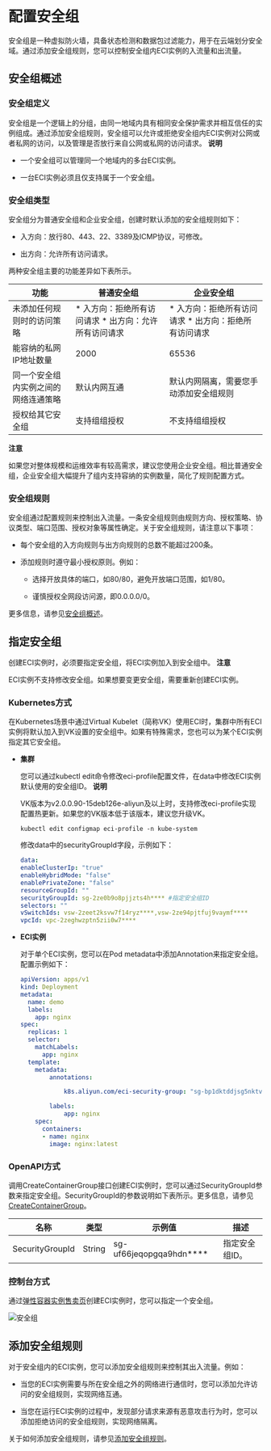 配置安全组 
==========================



安全组是一种虚拟防火墙，具备状态检测和数据包过滤能力，用于在云端划分安全域。通过添加安全组规则，您可以控制安全组内ECI实例的入流量和出流量。

安全组概述 
--------------------------

### 安全组定义 

安全组是一个逻辑上的分组，由同一地域内具有相同安全保护需求并相互信任的实例组成。通过添加安全组规则，安全组可以允许或拒绝安全组内ECI实例对公网或者私网的访问，以及管理是否放行来自公网或私网的访问请求。
**说明**



* 一个安全组可以管理同一个地域内的多台ECI实例。

  

* 一台ECI实例必须且仅支持属于一个安全组。

  




### 安全组类型 

安全组分为普通安全组和企业安全组，创建时默认添加的安全组规则如下：

* 入方向：放行80、443、22、3389及ICMP协议，可修改。

  

* 出方向：允许所有访问请求。

  




两种安全组主要的功能差异如下表所示。


|         功能         |                                                         普通安全组                                                         |                                                         企业安全组                                                         |
|--------------------|-----------------------------------------------------------------------------------------------------------------------|-----------------------------------------------------------------------------------------------------------------------|
| 未添加任何规则时的访问策略      | * 入方向：拒绝所有访问请求   * 出方向：允许所有访问请求    | * 入方向：拒绝所有访问请求   * 出方向：拒绝所有访问请求    |
| 能容纳的私网IP地址数量       | 2000                                                                                                                  | 65536                                                                                                                 |
| 同一个安全组内实例之间的网络连通策略 | 默认内网互通                                                                                                                | 默认内网隔离，需要您手动添加安全组规则                                                                                                   |
| 授权给其它安全组           | 支持组组授权                                                                                                                | 不支持组组授权                                                                                                               |


**注意**

如果您对整体规模和运维效率有较高需求，建议您使用企业安全组。相比普通安全组，企业安全组大幅提升了组内支持容纳的实例数量，简化了规则配置方式。

### 安全组规则 

安全组通过配置规则来控制出入流量。一条安全组规则由规则方向、授权策略、协议类型、端口范围、授权对象等属性确定。关于安全组规则，请注意以下事项：

* 每个安全组的入方向规则与出方向规则的总数不能超过200条。

  

* 添加规则时遵守最小授权原则。例如：

  * 选择开放具体的端口，如80/80，避免开放端口范围，如1/80。

    
  
  * 谨慎授权全网段访问源，即0.0.0.0/0。

    
  

  



更多信息，请参见[安全组概述](/intl.zh-CN/安全/安全组/安全组概述.md)。

指定安全组 
--------------------------

创建ECI实例时，必须要指定安全组，将ECI实例加入到安全组中。
**注意**

ECI实例不支持修改安全组。如果想要变更安全组，需要重新创建ECI实例。

### Kubernetes方式 

在Kubernetes场景中通过Virtual Kubelet（简称VK）使用ECI时，集群中所有ECI实例将默认加入到VK设置的安全组中。如果有特殊需求，您也可以为某个ECI实例指定其它安全组。

* **集群** 

  您可以通过kubectl edit命令修改eci-profile配置文件，在data中修改ECI实例默认使用的安全组ID。
  **说明**

  VK版本为v2.0.0.90-15deb126e-aliyun及以上时，支持修改eci-profile实现配置热更新。如果您的VK版本低于该版本，建议您升级VK。

  ```shell
  kubectl edit configmap eci-profile -n kube-system
  ```

  

  修改data中的securityGroupId字段，示例如下：

  ```yaml
  data:
  enableClusterIp: "true"
  enableHybridMode: "false"
  enablePrivateZone: "false"
  resourceGroupId: ""
  securityGroupId: sg-2ze0b9o8pjjzts4h**** #指定安全组ID
  selectors: ""
  vSwitchIds: vsw-2zeet2ksvw7f14ryz****,vsw-2ze94pjtfuj9vaymf****  
  vpcId: vpc-2zeghwzptn5zii0w7****
  ```

  

* **ECI实例** 

  对于单个ECI实例，您可以在Pod metadata中添加Annotation来指定安全组。配置示例如下：

  ```yaml
  apiVersion: apps/v1
  kind: Deployment
  metadata:
    name: demo
    labels:
      app: nginx
  spec:
    replicas: 1
    selector:
      matchLabels:
        app: nginx
    template:
      metadata:
          annotations: 
  
              k8s.aliyun.com/eci-security-group: "sg-bp1dktddjsg5nktv****"      #设置安全组
  
          labels:
              app: nginx
      spec:
        containers:
        - name: nginx
          image: nginx:latest
  ```

  




### OpenAPI方式 

调用CreateContainerGroup接口创建ECI实例时，您可以通过SecurityGroupId参数来指定安全组。SecurityGroupId的参数说明如下表所示。更多信息，请参见[CreateContainerGroup](t1829384.html#doc-api-Eci-CreateContainerGroup)。


|       名称        |   类型   |             示例值             |    描述    |
|-----------------|--------|-----------------------------|----------|
| SecurityGroupId | String | sg-uf66jeqopgqa9hdn\*\*\*\* | 指定安全组ID。 |



### 控制台方式 

通过[弹性容器实例售卖页](https://eci.console.aliyun.com/#/eci/createEci)创建ECI实例时，您可以指定一个安全组。

![安全组](https://help-static-aliyun-doc.aliyuncs.com/assets/img/zh-CN/3351293261/p284381.png)

添加安全组规则 
----------------------------

对于安全组内的ECI实例，您可以添加安全组规则来控制其出入流量。例如：

* 当您的ECI实例需要与所在安全组之外的网络进行通信时，您可以添加允许访问的安全组规则，实现网络互通。

  

* 当您在运行ECI实例的过程中，发现部分请求来源有恶意攻击行为时，您可以添加拒绝访问的安全组规则，实现网络隔离。

  




关于如何添加安全组规则，请参见[添加安全组规则](/intl.zh-CN/安全/安全组/添加安全组规则.md)。
